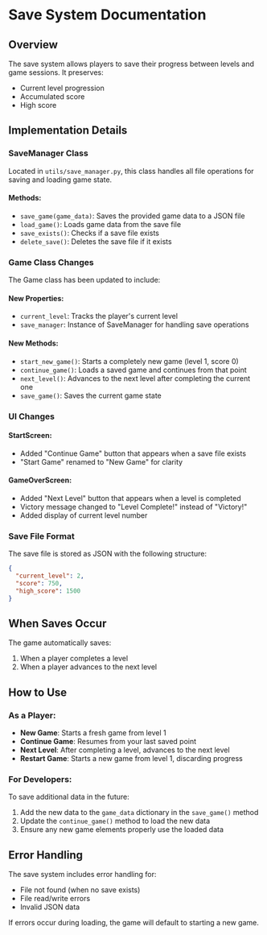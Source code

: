 # Save System Documentation

## Overview
The save system allows players to save their progress between levels and game sessions. It preserves:
- Current level progression
- Accumulated score
- High score

## Implementation Details

### SaveManager Class
Located in `utils/save_manager.py`, this class handles all file operations for saving and loading game state.

#### Methods:
- `save_game(game_data)`: Saves the provided game data to a JSON file
- `load_game()`: Loads game data from the save file
- `save_exists()`: Checks if a save file exists
- `delete_save()`: Deletes the save file if it exists

### Game Class Changes
The Game class has been updated to include:

#### New Properties:
- `current_level`: Tracks the player's current level
- `save_manager`: Instance of SaveManager for handling save operations

#### New Methods:
- `start_new_game()`: Starts a completely new game (level 1, score 0)
- `continue_game()`: Loads a saved game and continues from that point
- `next_level()`: Advances to the next level after completing the current one
- `save_game()`: Saves the current game state

### UI Changes

#### StartScreen:
- Added "Continue Game" button that appears when a save file exists
- "Start Game" renamed to "New Game" for clarity

#### GameOverScreen:
- Added "Next Level" button that appears when a level is completed
- Victory message changed to "Level Complete!" instead of "Victory!"
- Added display of current level number

### Save File Format
The save file is stored as JSON with the following structure:
```json
{
  "current_level": 2,
  "score": 750,
  "high_score": 1500
}
```

## When Saves Occur
The game automatically saves:
1. When a player completes a level
2. When a player advances to the next level

## How to Use

### As a Player:
- **New Game**: Starts a fresh game from level 1
- **Continue Game**: Resumes from your last saved point
- **Next Level**: After completing a level, advances to the next level
- **Restart Game**: Starts a new game from level 1, discarding progress

### For Developers:
To save additional data in the future:
1. Add the new data to the `game_data` dictionary in the `save_game()` method
2. Update the `continue_game()` method to load the new data
3. Ensure any new game elements properly use the loaded data

## Error Handling
The save system includes error handling for:
- File not found (when no save exists)
- File read/write errors
- Invalid JSON data

If errors occur during loading, the game will default to starting a new game.
